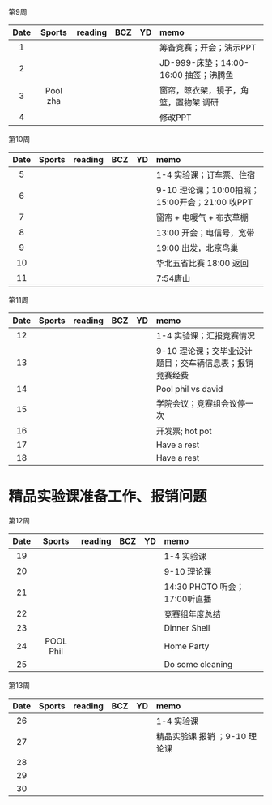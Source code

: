 第9周

| Date  | Sports | reading | BCZ | YD | memo | 
| :---: | :---: | :---: | :---: | :---: | :--- | 
| 1 | |  |  |  | 筹备竞赛；开会；演示PPT | 
| 2 |  |  |  |  | JD-999-床垫；14:00-16:00 抽签；沸腾鱼 | 
| 3 | Pool zha |  |  |  | 窗帘，晾衣架，镜子，角篮，置物架 调研 | 
| 4 |  |  |  |  | 修改PPT | 

第10周

| Date  | Sports | reading | BCZ | YD | memo | 
| :---: | :---: | :---: | :---: | :---: | :--- | 
| 5 |  |  |  |  | 1-4  实验课；订车票、住宿 | 
| 6 |  |  |  |  | 9-10 理论课；10:00拍照；15:00开会；21:00 收PPT | 
| 7 |  |  |  |  | 窗帘 + 电暖气 + 布衣草棚 | 
| 8 |  |  |  |  | 13:00 开会；电信号，宽带 | 
| 9 |  |  |  |  | 19:00 出发，北京鸟巢 |   
| 10 |  |  |  |  | 华北五省比赛 18:00 返回 | 
| 11 |  |  |  |  | 7:54唐山 | 

第11周

| Date  | Sports | reading | BCZ | YD | memo | 
| :---: | :---: | :---: | :---: | :---: | :--- | 
| 12 |  |  |  |  | 1-4  实验课；汇报竞赛情况 | 
| 13 |  |  |  |  | 9-10 理论课；交毕业设计题目；交车辆信息表；报销竞赛经费 | 
| 14 |  |  |  |  | Pool phil vs david | 
| 15 |  |  |  |  | 学院会议；竞赛组会议停一次 | 
| 16 |  |  |  |  | 开发票; hot pot | 
| 17 |  |  |  |  | Have a rest | 
| 18 |  |  |  |  | Have a rest | 

# 精品实验课准备工作、报销问题

第12周

| Date  | Sports | reading | BCZ | YD | memo | 
| :---: | :---: | :---: | :---: | :---: | :--- | 
| 19 |  |  |  |  | 1-4  实验课 |   
| 20 |  |  |  |  | 9-10 理论课 | 
| 21 |  |  |  |  | 14:30 PHOTO 听会；17:00听直播 | 
| 22 |  |  |  |  | 竞赛组年度总结 | 
| 23 |  |  |  |  | Dinner Shell | 
| 24 | POOL Phil |  |  |  | Home Party | 
| 25 |  |  |  |  | Do some cleaning | 

第13周

| Date  | Sports | reading | BCZ | YD | memo | 
| :---: | :---: | :---: | :---: | :---: | :--- | 
| 26 |  |  |  |  | 1-4  实验课 | 
| 27 |  |  |  |  | 精品实验课 报销 ；9-10 理论课 | 
| 28 |  |  |  |  |  | 
| 29 |  |  |  |  |  |  
| 30 |  |  |  |  |  | 
